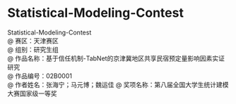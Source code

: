 # Statistical-Modeling-Contest
Statistical-Modeling-Contest  
@ 赛区：天津赛区  
@ 组别：研究生组  
@ 作品名称：基于信任机制-TabNet的京津冀地区共享民宿预定量影响因素实证研究  
@ 作品编号：02B0001  
@ 作者姓名：张海宁；马元博；魏运佳
@ 奖项名称：第八届全国大学生统计建模大赛国家级一等奖
